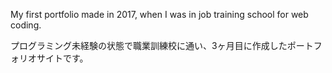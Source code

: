 My first portfolio made in 2017, when I was in job training school for web coding. 

プログラミング未経験の状態で職業訓練校に通い、3ヶ月目に作成したポートフォリオサイトです。
